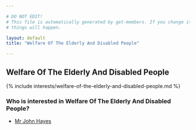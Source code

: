```yaml
---

# DO NOT EDIT!
# This file is automatically generated by get-members. If you change it, bad
# things will happen.

layout: default
title: "Welfare Of The Elderly And Disabled People"

---
```


## Welfare Of The Elderly And Disabled People

{% include interests/welfare-of-the-elderly-and-disabled-people.md %}

### Who is interested in Welfare Of The Elderly And Disabled People?


* [Mr John Hayes](/members/mr-john-hayes.html)
